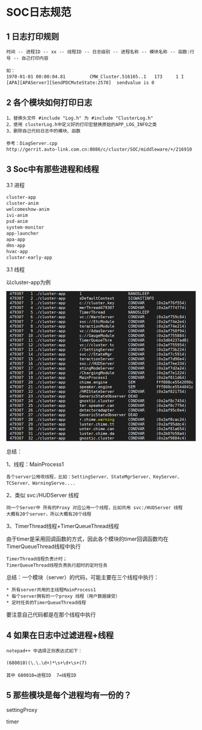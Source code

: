 # SOC日志规范

## 1 日志打印规则

```
时间 -- 进程ID -- xx -- 线程ID -- 日志级别 -- 进程名称 -- 模块名称 -- 函数:行号 -- 自己打印内容

如：
1970-01-01 00:00:04.81         CMW_Cluster.516165..1   173     1 I
[APA][APAServer][SendPDCMuteState:2570]  sendvalue is 0
```


## 2 各个模块如何打印日志

```
1、替换头文件 #include "Log.h" 为 #include "ClusterLog.h"
2、使用 clusterLog.h中定义好的打印宏替换原始的APP_LOG_INFO之类
3、删除自己代码日志中的模块、函数

参考：DiagServer.cpp
http://gerrit.auto-link.com.cn:8086/c/cluster/SOC/middleware/+/216910
```

## 3 Soc中有那些进程和线程

3.1 进程

```
cluster-app
cluster-anim
welcomeshow-anim
ivi-anim
psd-anim
system-monitor
app-launcher
apa-app
dms-app
hvac-app
cluster-early-app
```

3.1 线程

以cluster-app为例

![img](assets/heiping/thread_info.png)



总结：

1、线程：MainProcess1

```
各个server公用改线程，比如：SettingServer、StateMgrServer、KeyServer、TCServer、WarningServe....
```

2、类似 svc:/HUDServer 线程

```
同一个Server中 所有的Proxy 对应公用一个线程，比如共用 svc:/HUDServer 线程
大概有20个server，所以大概有20个线程
```

3、TimerThread线程+TimerQueueThread线程

由于timer是采用回调函数的方式，因此各个模块的timer回调函数均在TimerQueueThread线程中执行

```
TimerThread线程负责计时；
TimerQueueThread线程负责执行超时的定时任务
```

总结：一个模块（server）的代码，可能主要在三个线程中执行：

```
* 所有server共用的主线程MainProcess1
* 每个server拥有的一个proxy 线程（用户数据接受）
* 定时任务的TimerQueueThread线程
```



要注意自己代码都是在那个线程中执行



## 4 如果在日志中过滤进程+线程

```
notepad++ 中选择正则表达式如下：

(680010)(\.\.\d+)*\s+\d+\s+(7)

其中 680010=进程ID  7=线程ID
```


## 5 那些模块是每个进程均有一份的？

settingProxy

timer
